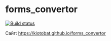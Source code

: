 # forms_convertor

[![Build status](https://ci.appveyor.com/api/projects/status/ol6m8at2klghwx23?svg=true)](https://ci.appveyor.com/project/kiotobat/forms-convertor)

Сайт: https://kiotobat.github.io/forms_convertor
